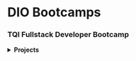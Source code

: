 # DIO Bootcamps
### TQI Fullstack Developer Bootcamp
<details>
<summary><strong>Projects</strong></summary>
  
  - [First Project](https://github.com/rnogara/DIO/tree/projeto-um-github/first-project-github)
  
  - [Second Project](https://github.com/rnogara/DIO/tree/projeto-um-github/second-project-css-transitions)
  
  - [Third Project](https://github.com/rnogara/DIO/tree/projeto-um-github/third-project-javascript-matching-game)
  
  - [Fourth Project](https://github.com/rnogara/DIO/tree/projeto-um-github/fourth-project-reactjs)
  
  - [Fifth Project](https://github.com/rnogara/DIO/tree/projeto-um-github/fifth-project-java-digital-bank)
  
  - [Sixth Project](https://github.com/rnogara/DIO/tree/projeto-um-github/sixth-project-spring-framework-design-patterns)
  
  - [Seventh Project](https://github.com/rnogara/DIO/tree/projeto-um-github/seventh-project-beerstock)
  
</details>
